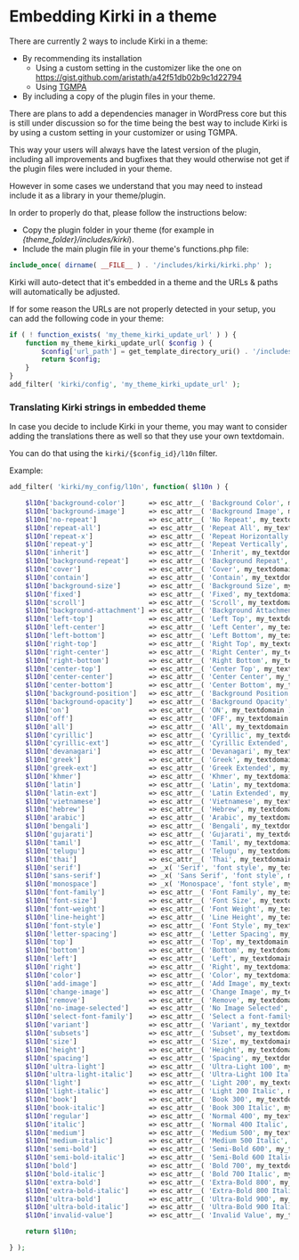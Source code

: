 # Embedding Kirki in a theme

There are currently 2 ways to include Kirki in a theme:
* By recommending its installation
	* Using a custom setting in the customizer like the one on https://gist.github.com/aristath/a42f51db02b9c1d22794
	* Using [TGMPA](http://tgmpluginactivation.com/)
* By including a copy of the plugin files in your theme.

There are plans to add a dependencies manager in WordPress core but this is still under discussion so for the time being the best way to include Kirki is by using a custom setting in your customizer or using TGMPA.

This way your users will always have the latest version of the plugin, including all improvements and bugfixes that they would otherwise not get if the plugin files were included in your theme.

However in some cases we understand that you may need to instead include it as a library in your theme/plugin.

In order to properly do that, please follow the instructions below:

* Copy the plugin folder in your theme (for example in *{theme_folder}/includes/kirki*).
* Include the main plugin file in your theme's functions.php file:

```php
include_once( dirname( __FILE__ ) . '/includes/kirki/kirki.php' );
```

Kirki will auto-detect that it's embedded in a theme and the URLs & paths will automatically be adjusted.

If for some reason the URLs are not properly detected in your setup, you can add the following code in your theme:
```php
if ( ! function_exists( 'my_theme_kirki_update_url' ) ) {
    function my_theme_kirki_update_url( $config ) {
        $config['url_path'] = get_template_directory_uri() . '/includes/kirki/';
        return $config;
    }
}
add_filter( 'kirki/config', 'my_theme_kirki_update_url' );
```

### Translating Kirki strings in embedded theme

In case you decide to include Kirki in your theme, you may want to consider adding the translations there as well so that they use your own textdomain.

You can do that using the `kirki/{$config_id}/l10n` filter.

Example:

```php
add_filter( 'kirki/my_config/l10n', function( $l10n ) {

	$l10n['background-color']      => esc_attr__( 'Background Color', my_textdomain );
	$l10n['background-image']      => esc_attr__( 'Background Image', my_textdomain );
	$l10n['no-repeat']             => esc_attr__( 'No Repeat', my_textdomain );
	$l10n['repeat-all']            => esc_attr__( 'Repeat All', my_textdomain );
	$l10n['repeat-x']              => esc_attr__( 'Repeat Horizontally', my_textdomain );
	$l10n['repeat-y']              => esc_attr__( 'Repeat Vertically', my_textdomain );
	$l10n['inherit']               => esc_attr__( 'Inherit', my_textdomain );
	$l10n['background-repeat']     => esc_attr__( 'Background Repeat', my_textdomain );
	$l10n['cover']                 => esc_attr__( 'Cover', my_textdomain );
	$l10n['contain']               => esc_attr__( 'Contain', my_textdomain );
	$l10n['background-size']       => esc_attr__( 'Background Size', my_textdomain );
	$l10n['fixed']                 => esc_attr__( 'Fixed', my_textdomain );
	$l10n['scroll']                => esc_attr__( 'Scroll', my_textdomain );
	$l10n['background-attachment'] => esc_attr__( 'Background Attachment', my_textdomain );
	$l10n['left-top']              => esc_attr__( 'Left Top', my_textdomain );
	$l10n['left-center']           => esc_attr__( 'Left Center', my_textdomain );
	$l10n['left-bottom']           => esc_attr__( 'Left Bottom', my_textdomain );
	$l10n['right-top']             => esc_attr__( 'Right Top', my_textdomain );
	$l10n['right-center']          => esc_attr__( 'Right Center', my_textdomain );
	$l10n['right-bottom']          => esc_attr__( 'Right Bottom', my_textdomain );
	$l10n['center-top']            => esc_attr__( 'Center Top', my_textdomain );
	$l10n['center-center']         => esc_attr__( 'Center Center', my_textdomain );
	$l10n['center-bottom']         => esc_attr__( 'Center Bottom', my_textdomain );
	$l10n['background-position']   => esc_attr__( 'Background Position', my_textdomain );
	$l10n['background-opacity']    => esc_attr__( 'Background Opacity', my_textdomain );
	$l10n['on']                    => esc_attr__( 'ON', my_textdomain );
	$l10n['off']                   => esc_attr__( 'OFF', my_textdomain );
	$l10n['all']                   => esc_attr__( 'All', my_textdomain );
	$l10n['cyrillic']              => esc_attr__( 'Cyrillic', my_textdomain );
	$l10n['cyrillic-ext']          => esc_attr__( 'Cyrillic Extended', my_textdomain );
	$l10n['devanagari']            => esc_attr__( 'Devanagari', my_textdomain );
	$l10n['greek']                 => esc_attr__( 'Greek', my_textdomain );
	$l10n['greek-ext']             => esc_attr__( 'Greek Extended', my_textdomain );
	$l10n['khmer']                 => esc_attr__( 'Khmer', my_textdomain );
	$l10n['latin']                 => esc_attr__( 'Latin', my_textdomain );
	$l10n['latin-ext']             => esc_attr__( 'Latin Extended', my_textdomain );
	$l10n['vietnamese']            => esc_attr__( 'Vietnamese', my_textdomain );
	$l10n['hebrew']                => esc_attr__( 'Hebrew', my_textdomain );
	$l10n['arabic']                => esc_attr__( 'Arabic', my_textdomain );
	$l10n['bengali']               => esc_attr__( 'Bengali', my_textdomain );
	$l10n['gujarati']              => esc_attr__( 'Gujarati', my_textdomain );
	$l10n['tamil']                 => esc_attr__( 'Tamil', my_textdomain );
	$l10n['telugu']                => esc_attr__( 'Telugu', my_textdomain );
	$l10n['thai']                  => esc_attr__( 'Thai', my_textdomain );
	$l10n['serif']                 => _x( 'Serif', 'font style', my_textdomain );
	$l10n['sans-serif']            => _x( 'Sans Serif', 'font style', my_textdomain );
	$l10n['monospace']             => _x( 'Monospace', 'font style', my_textdomain );
	$l10n['font-family']           => esc_attr__( 'Font Family', my_textdomain );
	$l10n['font-size']             => esc_attr__( 'Font Size', my_textdomain );
	$l10n['font-weight']           => esc_attr__( 'Font Weight', my_textdomain );
	$l10n['line-height']           => esc_attr__( 'Line Height', my_textdomain );
	$l10n['font-style']            => esc_attr__( 'Font Style', my_textdomain );
	$l10n['letter-spacing']        => esc_attr__( 'Letter Spacing', my_textdomain );
	$l10n['top']                   => esc_attr__( 'Top', my_textdomain );
	$l10n['bottom']                => esc_attr__( 'Bottom', my_textdomain );
	$l10n['left']                  => esc_attr__( 'Left', my_textdomain );
	$l10n['right']                 => esc_attr__( 'Right', my_textdomain );
	$l10n['color']                 => esc_attr__( 'Color', my_textdomain );
	$l10n['add-image']             => esc_attr__( 'Add Image', my_textdomain );
	$l10n['change-image']          => esc_attr__( 'Change Image', my_textdomain );
	$l10n['remove']                => esc_attr__( 'Remove', my_textdomain );
	$l10n['no-image-selected']     => esc_attr__( 'No Image Selected', my_textdomain );
	$l10n['select-font-family']    => esc_attr__( 'Select a font-family', my_textdomain );
	$l10n['variant']               => esc_attr__( 'Variant', my_textdomain );
	$l10n['subsets']               => esc_attr__( 'Subset', my_textdomain );
	$l10n['size']                  => esc_attr__( 'Size', my_textdomain );
	$l10n['height']                => esc_attr__( 'Height', my_textdomain );
	$l10n['spacing']               => esc_attr__( 'Spacing', my_textdomain );
	$l10n['ultra-light']           => esc_attr__( 'Ultra-Light 100', my_textdomain );
	$l10n['ultra-light-italic']    => esc_attr__( 'Ultra-Light 100 Italic', my_textdomain );
	$l10n['light']                 => esc_attr__( 'Light 200', my_textdomain );
	$l10n['light-italic']          => esc_attr__( 'Light 200 Italic', my_textdomain );
	$l10n['book']                  => esc_attr__( 'Book 300', my_textdomain );
	$l10n['book-italic']           => esc_attr__( 'Book 300 Italic', my_textdomain );
	$l10n['regular']               => esc_attr__( 'Normal 400', my_textdomain );
	$l10n['italic']                => esc_attr__( 'Normal 400 Italic', my_textdomain );
	$l10n['medium']                => esc_attr__( 'Medium 500', my_textdomain );
	$l10n['medium-italic']         => esc_attr__( 'Medium 500 Italic', my_textdomain );
	$l10n['semi-bold']             => esc_attr__( 'Semi-Bold 600', my_textdomain );
	$l10n['semi-bold-italic']      => esc_attr__( 'Semi-Bold 600 Italic', my_textdomain );
	$l10n['bold']                  => esc_attr__( 'Bold 700', my_textdomain );
	$l10n['bold-italic']           => esc_attr__( 'Bold 700 Italic', my_textdomain );
	$l10n['extra-bold']            => esc_attr__( 'Extra-Bold 800', my_textdomain );
	$l10n['extra-bold-italic']     => esc_attr__( 'Extra-Bold 800 Italic', my_textdomain );
	$l10n['ultra-bold']            => esc_attr__( 'Ultra-Bold 900', my_textdomain );
	$l10n['ultra-bold-italic']     => esc_attr__( 'Ultra-Bold 900 Italic', my_textdomain );
	$l10n['invalid-value']         => esc_attr__( 'Invalid Value', my_textdomain );

	return $l10n;

} );
